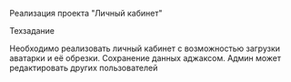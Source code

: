 Реализация проекта "Личный кабинет"

Техзадание

Необходимо реализовать личный кабинет с возможностью загрузки аватарки и её обрезки. Сохранение данных аджаксом. Админ может редактировать других пользователей
